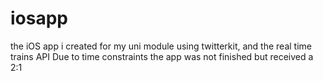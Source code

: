 # iosapp
the iOS app i created for my uni module using twitterkit, and the real time trains API
Due to time constraints the app was not finished but received a 2:1  
